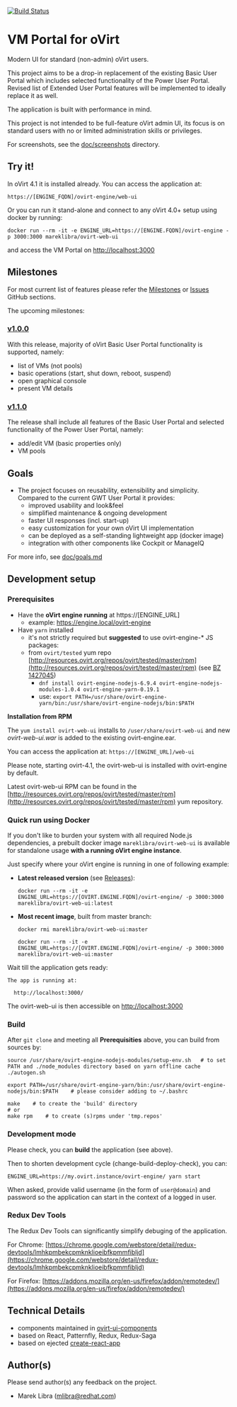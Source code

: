 [![Build Status](https://travis-ci.org/oVirt/ovirt-web-ui.svg?branch=master)](https://travis-ci.org/oVirt/ovirt-web-ui)

# VM Portal for oVirt
Modern UI for standard (non-admin) oVirt users.

This project aims to be a drop-in replacement of the existing Basic User Portal which includes selected functionality of the Power User Portal.
Revised list of Extended User Portal features will be implemented to ideally replace it as well.

The application is built with performance in mind.

This project is not intended to be full-feature oVirt admin UI, its focus is on standard users with no or limited administration skills or privileges.

For screenshots, see the [doc/screenshots](https://github.com/oVirt/ovirt-web-ui/blob/master/doc/screenshots) directory.

## Try it!
In oVirt 4.1 it is installed already. You can access the application at:

    https://[ENGINE_FQDN]/ovirt-engine/web-ui

Or you can run it stand-alone and connect to any oVirt 4.0+ setup using docker by running:

    docker run --rm -it -e ENGINE_URL=https://[ENGINE.FQDN]/ovirt-engine -p 3000:3000 mareklibra/ovirt-web-ui

and access the VM Portal on [http://localhost:3000](http://localhost:3000)

## Milestones
For most current list of features please refer the [Milestones](https://github.com/oVirt/ovirt-web-ui/milestones) or [Issues](https://github.com/oVirt/ovirt-web-ui/issues) GitHub sections.

The upcoming milestones:

### [v1.0.0](https://github.com/oVirt/ovirt-web-ui/milestone/1)
With this release, majority of oVirt Basic User Portal functionality is supported, namely:

 - list of VMs (not pools)
 - basic operations (start, shut down, reboot, suspend)
 - open graphical console
 - present VM details

### [v1.1.0](https://github.com/oVirt/ovirt-web-ui/milestone/2)
The release shall include all features of the Basic User Portal and selected functionality of the Power User Portal, namely:
 
 - add/edit VM (basic properties only)
 - VM pools

## Goals
- The project focuses on reusability, extensibility and simplicity. Compared to the current GWT User Portal it provides:
    - improved usability and look&feel
    - simplified maintenance & ongoing development
    - faster UI responses (incl. start-up)      
    - easy customization for your own oVirt UI implementation
    - can be deployed as a self-standing lightweight app (docker image)
    - integration with other components like Cockpit or ManageIQ

For more info, see [doc/goals.md](https://github.com/oVirt/ovirt-web-ui/blob/master/doc/goals.md)
 
## Development setup

### Prerequisites

- Have the **oVirt engine running** at https://[ENGINE_URL]
    - example: https://engine.local/ovirt-engine 
- Have `yarn` installed
    - it's not strictly required but **suggested** to use ovirt-engine-\* JS packages:
    - from `ovirt/tested` yum repo [http://resources.ovirt.org/repos/ovirt/tested/master/rpm](http://resources.ovirt.org/repos/ovirt/tested/master/rpm) (see [BZ 1427045](https://bugzilla.redhat.com/show_bug.cgi?id=1427045))
        - `dnf install ovirt-engine-nodejs-6.9.4 ovirt-engine-nodejs-modules-1.0.4 ovirt-engine-yarn-0.19.1`
        - use: `export PATH=/usr/share/ovirt-engine-yarn/bin:/usr/share/ovirt-engine-nodejs/bin:$PATH`

**Installation from RPM**

The `yum install ovirt-web-ui` installs to `/user/share/ovirt-web-ui` and new *ovirt-web-ui.war* is added to the existing ovirt-engine.ear.

You can access the application at: `https://[ENGINE_URL]/web-ui`

Please note, starting ovirt-4.1, the ovirt-web-ui is installed with ovirt-engine by default.

Latest ovirt-web-ui RPM can be found in the [http://resources.ovirt.org/repos/ovirt/tested/master/rpm](http://resources.ovirt.org/repos/ovirt/tested/master/rpm) yum repository. 

### Quick run using Docker

If you don't like to burden your system with all required Node.js dependencies,
a prebuilt docker image `mareklibra/ovirt-web-ui` is available for standalone usage 
**with a running oVirt engine instance**.

Just specify where your oVirt engine is running in one of following example:

  - **Latest released version** (see [Releases](https://github.com/oVirt/ovirt-web-ui/releases)):

    `docker run --rm -it -e ENGINE_URL=https://[OVIRT.ENGINE.FQDN]/ovirt-engine/ -p 3000:3000 mareklibra/ovirt-web-ui:latest`

  - **Most recent image**, built from master branch:

    `docker rmi mareklibra/ovirt-web-ui:master`
    
    `docker run --rm -it -e ENGINE_URL=https://[OVIRT.ENGINE.FQDN]/ovirt-engine/ -p 3000:3000 mareklibra/ovirt-web-ui:master`


Wait till the application gets ready:

    The app is running at:
    
      http://localhost:3000/
    
The ovirt-web-ui is then accessible on [http://localhost:3000](http://localhost:3000)

### Build

After `git clone` and meeting all **Prerequisities** above, you can build from sources by:

    source /usr/share/ovirt-engine-nodejs-modules/setup-env.sh   # to set PATH and ./node_modules directory based on yarn offline cache
    ./autogen.sh
    
    export PATH=/usr/share/ovirt-engine-yarn/bin:/usr/share/ovirt-engine-nodejs/bin:$PATH    # please consider adding to ~/.bashrc
    
    make    # to create the 'build' directory 
    # or
    make rpm    # to create (s)rpms under 'tmp.repos'

### Development mode

Please check, you can **build** the application (see above).

Then to shorten development cycle (change-build-deploy-check), you can:

    ENGINE_URL=https://my.ovirt.instance/ovirt-engine/ yarn start

When asked, provide valid username (in the form of `user@domain`) and password so
the application can start in the context of a logged in user.

### Redux Dev Tools
The Redux Dev Tools can significantly simplify debuging of the application.

For Chrome: [https://chrome.google.com/webstore/detail/redux-devtools/lmhkpmbekcpmknklioeibfkpmmfibljd](https://chrome.google.com/webstore/detail/redux-devtools/lmhkpmbekcpmknklioeibfkpmmfibljd)

For Firefox: [https://addons.mozilla.org/en-us/firefox/addon/remotedev/](https://addons.mozilla.org/en-us/firefox/addon/remotedev/)


## Technical Details  
- components maintained in [ovirt-ui-components](https://github.com/matobet/ovirt-ui-components) 
- based on React, Patternfly, Redux, Redux-Saga
- based on ejected [create-react-app](https://facebook.github.io/react/blog/2016/07/22/create-apps-with-no-configuration.html)

## Author(s)
Please send author(s) any feedback on the project.

- Marek Libra (mlibra@redhat.com)

